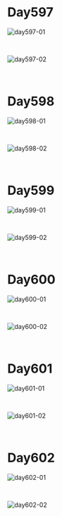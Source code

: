 # Day597

![day597-01](2303img.assets/day597-01.png)

&nbsp;

![day597-02](2303img.assets/day597-02.png)

&nbsp;

# Day598

![day598-01](2303img.assets/day598-01.png)

&nbsp;

![day598-02](2303img.assets/day598-02.png)

&nbsp;

# Day599

![day599-01](2303img.assets/day599-01.png)

&nbsp;

![day599-02](2303img.assets/day599-02.png)

&nbsp;

# Day600

![day600-01](2303img.assets/day600-01.png)

&nbsp;

![day600-02](2303img.assets/day600-02.png)

&nbsp;

# Day601

![day601-01](2303img.assets/day601-01.png)

&nbsp;

![day601-02](2303img.assets/day601-02.png)

&nbsp;

# Day602

![day602-01](2303img.assets/day602-01.jpg)

&nbsp;

![day602-02](2303img.assets/day602-02.png)
